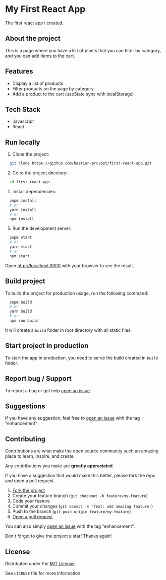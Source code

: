 <!-- prettier-ignore-start -->

<!-- Rename all occurences with Cmd + D :

My First React App
first-react-app
www.projectlink.com
https://www.projectlink.com
https://www.documentationlink.com

 -->

# My First React App

The first react app I created.


## About the project

This is a page where you have a list of plants that you can filter by category, and you can add items to the cart.


## Features

- Display a list of products
- Filter products on the page by category
- Add a product to the cart (useState sync with localStorage)


## Tech Stack

- Javascript
- React


## Run locally

1. Clone the project:

```bash
  git clone https://github.com/bastien-pruvost/first-react-app.git
```

2. Go to the project directory:

```bash
  cd first-react-app
```

1. Install dependencies:

```bash
  pnpm install
  # or
  yarn install
  # or
  npm install
```

5. Run the development server:

```bash
  pnpm start
  # or
  yarn start
  # or
  npm start
```

Open [http://localhost:3000](http://localhost:3000) with your browser to see the result.


## Build project

To build the project for production usage, run the following command:

```bash
  pnpm build
  # or
  yarn build
  # or
  npm run build
```

It will create a `build` folder in root directory with all static files.


## Start project in production

To start the app in production, you need to serve the build created in `build` folder. 


## Report bug / Support

To report a bug or get help [open an issue](https://github.com/bastien-pruvost/first-react-app/issues).


## Suggestions

If you have any suggestion, feel free to [open an issue](https://github.com/bastien-pruvost/first-react-app/issues) with the tag "enhancement"


## Contributing

Contributions are what make the open source community such an amazing place to learn, inspire, and create.

Any contributions you make are **greatly appreciated**.

If you have a suggestion that would make this better, please fork the repo and open a pull request.

1. [Fork the project](https://github.com/bastien-pruvost/first-react-app/fork)
2. Create your feature branch (`git checkout -b feature/my-feature`)
3. Code your feature
4. Commit your changes (`git commit -m 'feat: add amazing feature'`)
5. Push to the branch (`git push origin feature/my-feature`)
6. [Open a pull request](https://github.com/bastien-pruvost/first-react-app/compare)

You can also simply [open an issue](https://github.com/bastien-pruvost/first-react-app/issues) with the tag "enhancement".

Don't forget to give the project a star! Thanks again!


## License

Distributed under the [MIT License](https://choosealicense.com/licenses/mit/).

See `LICENSE` file for more information.



<!-- prettier-ignore-end -->
